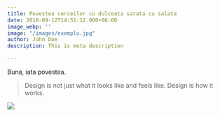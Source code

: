 ```yaml
---
title: Povestea cerceilor cu dulceata sarata cu salata
date: 2018-09-12T14:51:12.000+06:00
image_webp: ''
image: "/images/exemplu.jpg"
author: John Doe
description: This is meta description

---
```

Buna, iata povestea.

> Design is not just what it looks like and feels like. Design is how it works.

![](/images/team/team-4.webp)